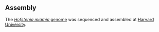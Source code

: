 Assembly
--------

The [*Hofstenia miamia*
genome](https://www.ncbi.nlm.nih.gov/assembly/GCA_004352715.1/) was
sequenced and assembled at [Harvard
University](http://www.harvard.edu/).
